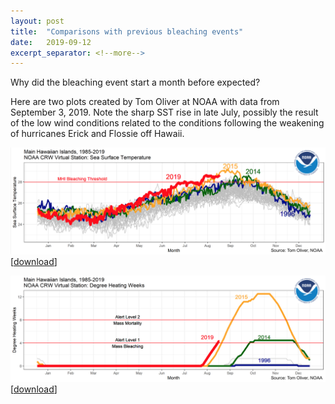 ```yaml
---
layout: post
title:  "Comparisons with previous bleaching events"
date:   2019-09-12
excerpt_separator: <!--more-->
---
```


Why did the bleaching event start a month before expected?

Here are two plots created by Tom Oliver at NOAA with data from September 3, 2019. Note the sharp SST rise in late July, possibly the result of the low wind conditions related to the conditions following the weakening of hurricanes Erick and Flossie off Hawaii. 

![sst](/assets/sst.png)
[[download](/assets/sst.png)]

<!--more-->

![dhw](/assets/dhw.png)
[[download](/assets/dhw.png)]
